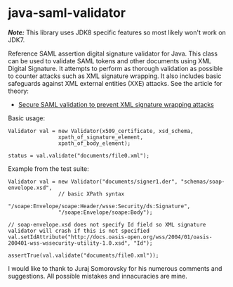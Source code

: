 java-saml-validator
===================
***Note:*** This library uses JDK8 specific features so most likely won't work on JDK7.

Reference SAML assertion digital signature validator for Java. This class can be used to validate SAML tokens
and other documents using XML Digital Signature. It attempts to perform as thorough validation
as possible to counter attacks such as XML signature wrapping. It also includes basic safeguards against
 XML external entities (XXE) attacks. See the article for theory:

* [Secure SAML validation to prevent XML signature wrapping attacks](http://ipsec.pl/kryptografia/2013/secure-saml-validation-prevent-xml-signature-wrapping-attacks.html)

Basic usage:

    Validator val = new Validator(x509_certificate, xsd_schema,
                    xpath_of_signature_element,
                    xpath_of_body_element);

    status = val.validate("documents/file0.xml");

Example from the test suite:

    Validator val = new Validator("documents/signer1.der", "schemas/soap-envelope.xsd",
                    // basic XPath syntax
                    "/soape:Envelope/soape:Header/wsse:Security/ds:Signature",
                    "/soape:Envelope/soape:Body");

    // soap-envelope.xsd does not specify Id field so XML signature validator will crash if this is not specified
    val.setIdAttribute("http://docs.oasis-open.org/wss/2004/01/oasis-200401-wss-wssecurity-utility-1.0.xsd", "Id");

    assertTrue(val.validate("documents/file0.xml"));

I would like to thank to Juraj Somorovsky for his numerous comments and suggestions. All possible mistakes and innacuracies are mine.
